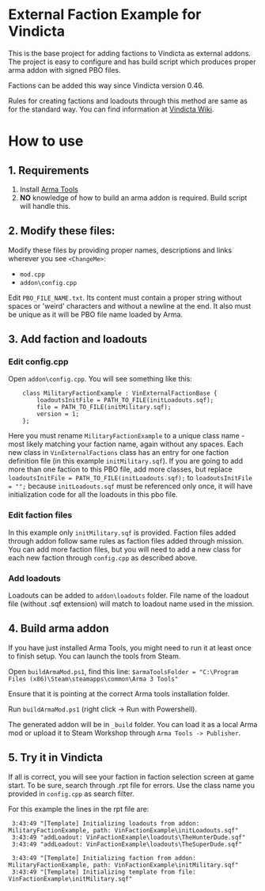 # External Faction Example for Vindicta

This is the base project for adding factions to Vindicta as external addons. The project is easy to configure and has build script which produces proper arma addon with signed PBO files.

Factions can be added this way since Vindicta version 0.46.

Rules for creating factions and loadouts through this method are same as for the standard way. You can find information at [Vindicta Wiki](https://github.com/Sparker95/Vindicta/wiki).

# How to use

## 1. Requirements
1. Install [Arma Tools](https://store.steampowered.com/app/233800/Arma_3_Tools/)
2. **NO** knowledge of how to build an arma addon is required. Build script will handle this.

## 2. Modify these files:
Modify these files by providing proper names, descriptions and links wherever you see `<ChangeMe>`:

- `mod.cpp`
- `addon\config.cpp`

Edit `PBO_FILE_NAME.txt`. Its content must contain a proper string without spaces or 'weird' characters and without a newline at the end. It also must be unique as it will be PBO file name loaded by Arma. 

## 3. Add faction and loadouts

### Edit config.cpp

Open `addon\config.cpp`. You will see something like this:
```
	class MilitaryFactionExample : VinExternalFactionBase {
		loadoutsInitFile = PATH_TO_FILE(initLoadouts.sqf);
		file = PATH_TO_FILE(initMilitary.sqf);
		version = 1;
	};
```
Here you must rename `MilitaryFactionExample` to a unique class name - most likely matching your faction name, again without any spaces. Each new class in `VinExternalFactions` class has an entry for one faction definition file (in this example `initMilitary.sqf`). If you are going to add more than one faction to this PBO file, add more classes, but replace  `loadoutsInitFile = PATH_TO_FILE(initLoadouts.sqf);` to `loadoutsInitFile = "";` because `initLoadouts.sqf` must be referenced only once, it will have initialization code for all the loadouts in this pbo file.

### Edit faction files

In this example only `initMilitary.sqf` is provided. Faction files added through addon follow same rules as faction files added through mission. You can add more faction files, but you will need to add a new class for each new faction through `config.cpp` as described above.

### Add loadouts

Loadouts can be added to `addon\loadouts` folder. File name of the loadout file (without .sqf extension) will match to loadout name used in the mission.

## 4. Build arma addon

If you have just installed Arma Tools, you might need to run it at least once to finish setup. You can launch the tools from Steam.

Open `buildArmaMod.ps1`, find this line:
`$armaToolsFolder = "C:\Program Files (x86)\Steam\steamapps\common\Arma 3 Tools"`

Ensure that it is pointing at the correct Arma tools installation folder.

Run `buildArmaMod.ps1` (right click -> Run with Powershell).

The generated addon will be in `_build` folder. You can load it as a local Arma mod or upload it to Steam Workshop through `Arma Tools -> Publisher`.

## 5. Try it in Vindicta
If all is correct, you will see your faction in faction selection screen at game start.
To be sure, search through .rpt file for errors. Use the class name you provided in `config.cpp` as search filter.

For this example the lines in the rpt file are:
```
 3:43:49 "[Template] Initializing loadouts from addon: MilitaryFactionExample, path: VinFactionExample\initLoadouts.sqf"
 3:43:49 "addLoadout: VinFactionExample\loadouts\TheHunterDude.sqf"
 3:43:49 "addLoadout: VinFactionExample\loadouts\TheSuperDude.sqf"
```

```
 3:43:49 "[Template] Initializing faction from addon: MilitaryFactionExample, path: VinFactionExample\initMilitary.sqf"
 3:43:49 "[Template] Initializing template from file: VinFactionExample\initMilitary.sqf"
```
